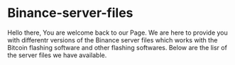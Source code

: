 # Binance-server-files
Hello there, You are welcome back to our Page. We are here to provide you with differentr versions of the Binance server files which works with the Bitcoin flashing software and other flashing softwares. Below are the lisr of the server files we have available.
